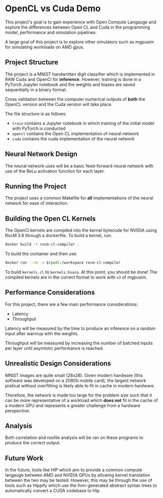 # OpenCL vs Cuda Demo

This project's goal is to gain experience with Open Compute Langauge and explore the differences between Open CL and Cuda in the programming model, performance and simulation pipelines.

A large goal of this project is to explore other simulators such as mgpusim for simulating workloads on AMD gpus.

## Project Structure

The project is a MNIST handwritten digit classifier which is implemented in RAW Cuda and OpenCl for **inference**. However, training is done in a PyTorch Jupyter notebook and the weights and biases are saved sequentially in a binary format.

Cross validation between the computer numerical outputs of **both** the OpenCL version and the Cuda version will take place.

The file structure is as follows:

- `train` contains a Jupyter notebook in which training of the initial model with PyTorch is conducted
- `opencl` contains the Open CL implementation of neural network
- `cuda` contains the cuda implementation of the neural network

## Neural Network Design

The neural network uses will be a basic feed-forward neural network with use of the ReLu activation function for each layer.

## Running the Project

The project uses a common Makefile for **all** implementations of the neural network for ease of interaction.

## Building the Open CL Kernels

The OpenCl kernels are compiled into the kernel bytecode for NVIDIA using RocM 3.8 through a dockerfile. To build a kernel, run:

```bash
docker build -t rocm-cl-compiler .
```

To build the container and then use:

```bash
docker run --rm -v $(pwd):/workspace rocm-cl-compiler
```

To build `kernels.cl` to `kernels.hsaco`. At this point, you should be done! The compiled kernels are in the correct format to work with `v3` of mgpusim. 

## Performance Considerations

For this project, there are a few main performance considerations:

- Latency
- Throughput

Latency will be measured by the time to produce an inference on a random input after warmup with the weights.

Throughput will be measured by increasing the number of batched inputs per layer until asymtotic performance is reached.

## Unrealistic Design Considerations

MNIST images are quite small (28x28). Given modern hardware (this software was developed on a 2080ti mobile card), the largest network pratical without overfitting is likely able to fit in cache in modern hardware. 

Therefore, the network is made too large for the problem size such that it can be more representative of a workload which **does not** fit in the cache of a modern GPU and represents a greater challenge from a hardware perspective.

## Analysis

Both correlation and roofile analysis will be ran on these programs to produce the correct output.

## Future Work

In the future, tools like HIP which aim to provide a common compute langauge between AMD and NVIDIA GPUs by allowing kernel translation between the two may be tested. However, this may be through the use of tools such as Hippify which use the llvm-generated abstract syntax trees to automatically convert a CUDA codebase to Hip.

